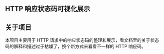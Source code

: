 ## HTTP 响应状态码可视化展示

## 关于项目

本项目主要用于 HTTP 请求中的响应状态码的整理和展示，看文档里的关于状态码的解释和描述过于枯燥了，换个新方式来看看不一样的 HTTP 响应码。



